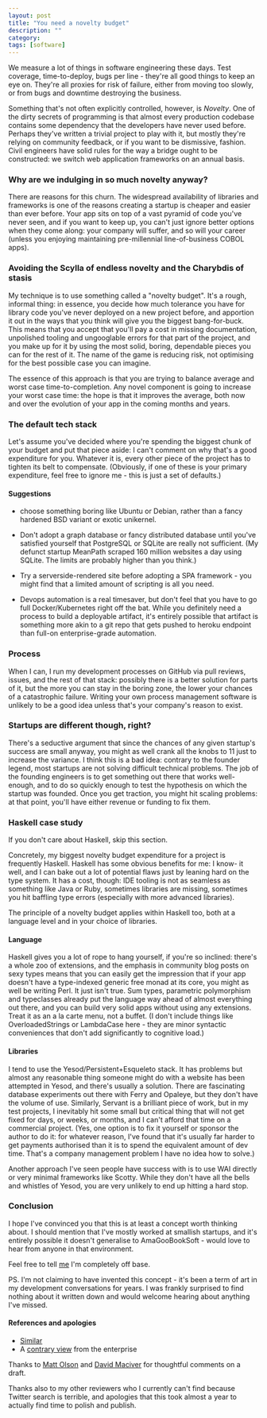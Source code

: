 ```yaml
---
layout: post
title: "You need a novelty budget"
description: ""
category:
tags: [software]
---
```


We measure a lot of things in software engineering these days. Test
coverage, time-to-deploy, bugs per line - they're all good things to
keep an eye on. They're all proxies for risk of failure, either from
moving too slowly, or from bugs and downtime destroying the business.

Something that's not often explicitly controlled, however, is
_Novelty_. One of the dirty secrets of programming is that almost
every production codebase contains some dependency that the developers
have never used before. Perhaps they've written a trivial project to
play with it, but mostly they're relying on community feedback, or if
you want to be dismissive, fashion. Civil engineers have solid rules
for the way a bridge ought to be constructed: we switch web
application frameworks on an annual basis.

### Why are we indulging in so much novelty anyway?

There are reasons for this churn. The widespread availability of
libraries and frameworks is one of the reasons creating a startup is
cheaper and easier than ever before. Your app sits on top of a vast
pyramid of code you've never seen, and if you want to keep up, you
can't just ignore better options when they come along: your company
will suffer, and so will your career (unless you enjoying maintaining
pre-millennial line-of-business COBOL apps).

### Avoiding the Scylla of endless novelty and the Charybdis of stasis

My technique is to use something called a "novelty budget".
It's a rough, informal thing: in essence, you decide how much
tolerance you have for library code you've never deployed on a new
project before, and apportion it out in the ways that you think will
give you the biggest bang-for-buck. This means that you accept that
you'll pay a cost in missing documentation, unpolished tooling and
ungooglable errors for that part of the project, and you make up for
it by using the most solid, boring, dependable pieces you can for the
rest of it. The name of the game is reducing risk, not optimising for
the best possible case you can imagine.

The essence of this approach is that you are trying to balance average
and worst case time-to-completion.  Any novel component is going to
increase your worst case time: the hope is that it improves the
average, both now and over the evolution of your app in the coming
months and years.

### The default tech stack

Let's assume you've decided where you're spending the biggest chunk of
your budget and put that piece aside: I can't comment on why that's a
good expenditure for you. Whatever it is, every other piece of the project
has to tighten its belt to compensate. (Obviously, if one of these is
your primary expenditure, feel free to ignore me - this is just a set
of defaults.)

#### Suggestions

- choose something boring like Ubuntu or Debian, rather than a fancy
  hardened BSD variant or exotic unikernel.

- Don't adopt a graph database or fancy distributed database until
  you've satisfied yourself that PostgreSQL or SQLite are really not
  sufficient. (My defunct startup MeanPath scraped 160 million
  websites a day using SQLite. The limits are probably higher than you
  think.)

- Try a serverside-rendered site before adopting a SPA framework - you
  might find that a limited amount of scripting is all you need.

- Devops automation is a real timesaver, but don't feel that you have
  to go full Docker/Kubernetes right off the bat.  While you
  definitely need a process to build a deployable artifact, it's
  entirely possible that artifact is something more akin to a git repo
  that gets pushed to heroku endpoint than full-on enterprise-grade
  automation.

### Process

When I can, I run my development processes on GitHub via pull reviews,
issues, and the rest of that stack: possibly there is a better
solution for parts of it, but the more you can stay in the boring
zone, the lower your chances of a catastrophic failure. Writing
your own process management software is unlikely to be a good idea
unless that's your company's reason to exist.

### Startups are different though, right?

There's a seductive argument that since the chances of any given
startup's success are small anyway, you might as well crank all the
knobs to 11 just to increase the variance. I think this is a bad idea:
contrary to the founder legend, most startups are not solving
difficult technical problems. The job of the founding engineers is to
get something out there that works well-enough, and to do so quickly
enough to test the hypothesis on which the startup was founded. Once
you get traction, you might hit scaling problems: at that point,
you'll have either revenue or funding to fix them.

### Haskell case study

If you don't care about Haskell, skip this section.

Concretely, my biggest novelty budget expenditure for a project is
frequently Haskell. Haskell has some obvious benefits for me: I know-
it well, and I can bake out a lot of potential flaws just by leaning
hard on the type system. It has a cost, though: IDE tooling is not as
seamless as something like Java or Ruby, sometimes libraries are
missing, sometimes you hit baffling type errors (especially with more
advanced libraries).

The principle of a novelty budget applies within Haskell too, both at
a language level and in your choice of libraries.

#### Language

Haskell gives you a lot of rope to hang yourself, if you're so
inclined: there's a whole zoo of extensions, and the emphasis in
community blog posts on sexy types means that you can easily get the
impression that if your app doesn't have a type-indexed generic free
monad at its core, you might as well be writing Perl. It just isn't
true. Sum types, parametric polymorphism and typeclasses already put
the language way ahead of almost everything out there, and you can
build very solid apps without using any extensions. Treat it as an a
la carte menu, not a buffet. (I don't include things like
OverloadedStrings or LambdaCase here - they are minor syntactic
conveniences that don't add significantly to cognitive load.)

#### Libraries

I tend to use the Yesod/Persistent+Esqueleto stack. It has problems
but almost any reasonable thing someone might do with a website has
been attempted in Yesod, and there's usually a solution. There are
fascinating database experiments out there with Ferry and Opaleye, but
they don't have the volume of use. Similarly, Servant is a brilliant
piece of work, but in my test projects, I inevitably hit some small
but critical thing that will not get fixed for days, or weeks, or
months, and I can't afford that time on a commercial project. (Yes,
one option is to fix it yourself or sponsor the author to do it: for
whatever reason, I've found that it's usually far harder to get
payments authorised than it is to spend the equivalent amount of dev
time. That's a company management problem I have no idea how to
solve.)

Another approach I've seen people have success with is to use WAI
directly or very minimal frameworks like Scotty. While they don't have
all the bells and whistles of Yesod, you are very unlikely to end up
hitting a hard stop.

### Conclusion

I hope I've convinced you that this is at least a concept worth
thinking about. I should mention that I've mostly worked at smallish
startups, and it's entirely possible it doesn't generalise to
AmaGooBookSoft - would love to hear from anyone in that environment.

Feel free to tell [me](https://twitter.com/mwotton) I'm completely off base.

PS. I'm not claiming to have invented this concept - it's been a term of
art in my development conversations for years. I was frankly surprised
to find nothing about it written down and would welcome hearing about
anything I've missed.

#### References and apologies

- [Similar](http://mcfunley.com/choose-boring-technology)
- A [contrary view](http://mattjolson.github.io/2016/12/04/new-toy-syndrome.html) from the enterprise

Thanks to [Matt Olson](https://twitter.com/carnivorous8008) and [David Maciver](https://twitter.com/DRMacIver)
for thoughtful comments on a draft.

Thanks also to my other reviewers who I currently can't find because
Twitter search is terrible, and apologies that this took almost a year
to actually find time to polish and publish.
